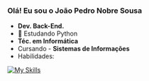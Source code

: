 ### Olá! Eu sou o João Pedro Nobre Sousa

- <strong>Dev. Back-End.</strong>
- 🌱 Estudando Python
- <strong>Téc. em Informática</strong>
- Cursando - <strong>Sistemas de Informações</strong>
- Habilidades:
  
[![My Skills](https://skillicons.dev/icons?i=html,css,js,bootstrap,python,postman,django,react,postgres)](https://skillicons.dev)
